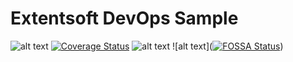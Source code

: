 # Extentsoft DevOps Sample

![alt text](https://travis-ci.org/extentsoft/devops-node.svg?branch=master)
[![Coverage Status](https://coveralls.io/repos/github/extentsoft/devops-node/badge.svg?branch=master)](https://coveralls.io/github/extentsoft/devops-node?branch=master)
![alt text](https://david-dm.org/extentsoft/devops-node.svg)
![alt text]([![FOSSA Status](https://app.fossa.io/api/projects/git%2Bgithub.com%2Fextentsoft%2Fdevops-node.svg?type=shield)](https://app.fossa.io/projects/git%2Bgithub.com%2Fextentsoft%2Fdevops-node?ref=badge_shield))

